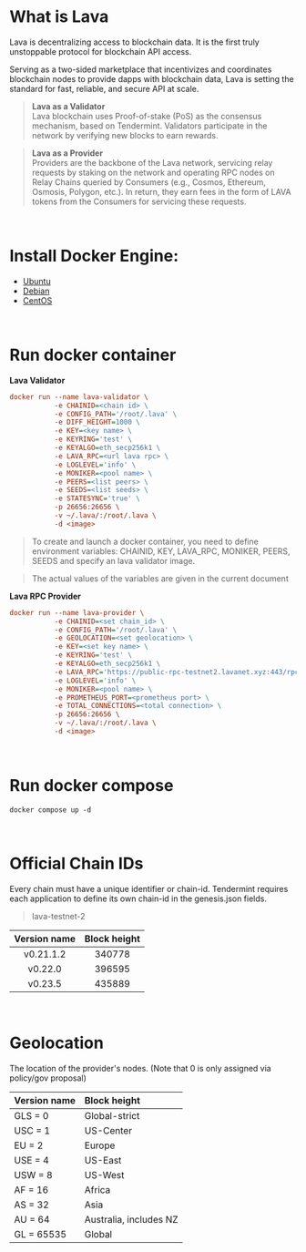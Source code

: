 What is Lava
=
Lava is decentralizing access to blockchain data. It is the first truly unstoppable protocol for blockchain API access.

Serving as a two-sided marketplace that incentivizes and coordinates blockchain nodes to provide dapps with blockchain data, Lava is setting the standard for fast, reliable, and secure API at scale.

> **Lava as a Validator**\
Lava blockchain uses Proof-of-stake (PoS) as the consensus mechanism, based on Tendermint. Validators participate in the network by verifying new blocks to earn rewards.

> **Lava as a Provider**\
Providers are the backbone of the Lava network, servicing relay requests by staking on the network and operating RPC nodes on Relay Chains queried by Consumers (e.g., Cosmos, Ethereum, Osmosis, Polygon, etc.). In return, they earn fees in the form of LAVA tokens from the Consumers for servicing these requests.

<br>

Install Docker Engine:
=
* [Ubuntu](https://docs.docker.com/engine/install/ubuntu)
* [Debian](https://docs.docker.com/engine/install/debian)
* [CentOS](https://docs.docker.com/engine/install/centos)

<br>

Run docker container
=
**Lava Validator**
```ini
docker run --name lava-validator \
           -e CHAINID=<chain id> \
           -e CONFIG_PATH='/root/.lava' \
           -e DIFF_HEIGHT=1000 \
           -e KEY=<key name> \
           -e KEYRING='test' \
           -e KEYALGO=eth_secp256k1 \
           -e LAVA_RPC=<url lava rpc> \
           -e LOGLEVEL='info' \
           -e MONIKER=<pool name> \
           -e PEERS=<list peers> \
           -e SEEDS=<list seeds> \
           -e STATESYNC='true' \
           -p 26656:26656 \
           -v ~/.lava/:/root/.lava \
           -d <image>
```
>To create and launch a docker container, you need to define environment variables: CHAINID, KEY, LAVA_RPC, MONIKER, PEERS, SEEDS and specify an lava validator image.

>The actual values of the variables are given in the current document

**Lava RPC Provider**
```ini
docker run --name lava-provider \
           -e CHAINID=<set chain_id> \
           -e CONFIG_PATH='/root/.lava' \
           -e GEOLOCATION=<set geolocation> \
           -e KEY=<set key name> \
           -e KEYRING='test' \
           -e KEYALGO=eth_secp256k1 \
           -e LAVA_RPC='https://public-rpc-testnet2.lavanet.xyz:443/rpc/' \
           -e LOGLEVEL='info' \
           -e MONIKER=<pool name> \
           -e PROMETHEUS_PORT=<prometheus port> \
           -e TOTAL_CONNECTIONS=<total connection> \
           -p 26656:26656 \
           -v ~/.lava/:/root/.lava \
           -d <image>
```
<br>

Run docker compose
=
```
docker compose up -d
```

<br>

Official Chain IDs
=
Every chain must have a unique identifier or chain-id. Tendermint requires each application to define its own chain-id in the genesis.json fields.

> lava-testnet-2

| Version name | Block height |
|:------------:|:------------:|
|   v0.21.1.2  |    340778    |
|   v0.22.0    |    396595    |
|   v0.23.5    |    435889    |

<br>

Geolocation 
=
The location of the provider's nodes. (Note that 0 is only assigned via policy/gov proposal)

| Version name |    Block height          |
|:-------------|:-------------------------|
|  GLS = 0     |  Global-strict           |
|  USC = 1     |  US-Center               |
|  EU = 2      |  Europe                  |
|  USE = 4     |  US-East                 |
|  USW = 8     |  US-West                 |
|  AF = 16     |  Africa                  |
|  AS = 32     |  Asia                    |
|  AU = 64     |  Australia, includes NZ  |
|  GL = 65535  |  Global                  |
